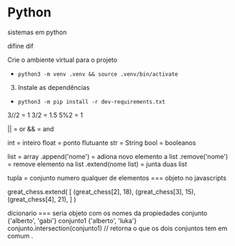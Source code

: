 # Python
sistemas em python

difine
dif

 Crie o ambiente virtual para o projeto

- `python3 -m venv .venv && source .venv/bin/activate`

3. Instale as dependências

- `python3 -m pip install -r dev-requirements.txt`

3//2 = 1
3/2 = 1.5
5%2 = 1

|| = or
&& = and

int = inteiro
float =  ponto flutuante
str = String
bool = booleanos

list = array
.append('nome') = adiona novo elemento a list
.remove('nome') = remove elemento na list
.extend(nome list) = junta duas list

tupla = conjunto numero qualquer de elementos   === objeto no javascripts

great_chess.extend(
    [
        (great_chess[2], 18),
        (great_chess[3], 15),
        (great_chess[4], 21),
    ]
)

dicionario === seria objeto com os nomes da propiedades
conjunto {'alberto', 'gabi'}
conjunto1 {'alberto', 'luka'}
conjunto.intersection(conjunto1)
// retorna o que os dois conjuntos tem em comum .